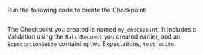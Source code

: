 Run the following code to create the Checkpoint:

```python title="Python" name="docs/docusaurus/docs/snippets/aws_cloud_storage_pandas.py create_checkpoint"
```

The Checkpoint you created is named `my_checkpoint`. It includes a Validation using the `BatchRequest` you created earlier, and an `ExpectationSuite` containing two Expectations, `test_suite`.
